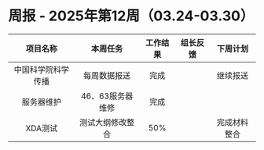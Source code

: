 
# 周报 - 2025年第12周（03.24-03.30）


|   项目名称    |    本周任务    | 工作结果 | 组长反馈 |  下周计划  |
| :-------: | :--------: | :--: | :--: | :----: |
| 中国科学院科学传播 |   每周数据报送   |  完成  |      |  继续报送  |
|   服务器维护   | 46、63服务器维修 |  完成  |      |        |
|   XDA测试   |  测试大纲修改整合  | 50%  |      | 完成材料整合 |






